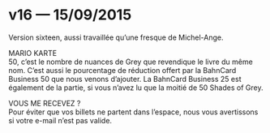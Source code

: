 # v16 — 15/09/2015

Version sixteen, aussi travaillée qu’une fresque de Michel-Ange.

MARIO KARTE<br />
50, c’est le nombre de nuances de Grey que revendique le livre du même nom. C’est aussi le pourcentage de réduction offert par la BahnCard Business 50 que nous venons d’ajouter. La BahnCard Business 25 est également de la partie, si vous n’avez lu que la moitié de 50 Shades of Grey.

VOUS ME RECEVEZ&nbsp;?<br />
Pour éviter que vos billets ne partent dans l’espace, nous vous avertissons si votre e-mail n’est pas valide.
